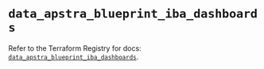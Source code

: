 # `data_apstra_blueprint_iba_dashboards`

Refer to the Terraform Registry for docs: [`data_apstra_blueprint_iba_dashboards`](https://registry.terraform.io/providers/juniper/apstra/0.94.0/docs/data-sources/blueprint_iba_dashboards).
